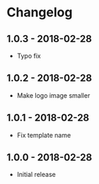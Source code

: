 # Changelog

## 1.0.3 - 2018-02-28
* Typo fix

## 1.0.2 - 2018-02-28
* Make logo image smaller

## 1.0.1 - 2018-02-28
* Fix template name

## 1.0.0 - 2018-02-28
* Initial release 